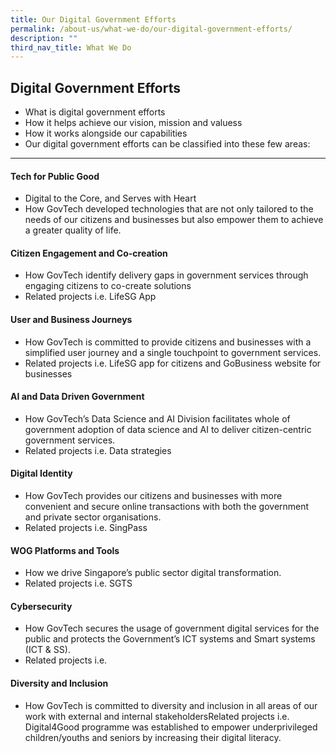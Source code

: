 ```yaml
---
title: Our Digital Government Efforts
permalink: /about-us/what-we-do/our-digital-government-efforts/
description: ""
third_nav_title: What We Do
---
```

## **Digital Government Efforts**
- What is digital government efforts
- How it helps achieve our vision, mission and valuess
- How it works alongside our capabilities
- Our digital government efforts can be classified into these few areas:
***
#### **Tech for Public Good**
* Digital to the Core, and Serves with Heart
* How GovTech developed technologies that are not only tailored to the needs of our citizens and businesses but also empower them to achieve a greater quality of life.

#### **Citizen Engagement and Co-creation**
* How GovTech identify delivery gaps in government services through engaging citizens to co-create solutions
* Related projects i.e. LifeSG App

#### **User and Business Journeys**
- How GovTech is committed to provide citizens and businesses with a simplified user journey and a single touchpoint to government services.
- Related projects i.e. LifeSG app for citizens and GoBusiness website for businesses

#### **AI and Data Driven Government**
- How GovTech’s Data Science and AI Division facilitates whole of government adoption of data science and AI to deliver citizen-centric government services.
- Related projects i.e. Data strategies

#### **Digital Identity**
-  How GovTech provides our citizens and businesses with more convenient and secure online transactions with both the government and private sector organisations.
-  Related projects i.e. SingPass

#### **WOG Platforms and Tools**
- How we drive Singapore’s public sector digital transformation. 
- Related projects i.e. SGTS

#### **Cybersecurity**
- How GovTech secures the usage of government digital services for the public and protects the Government’s ICT systems and Smart systems (ICT & SS).
- Related projects i.e.

#### **Diversity and Inclusion**
- How GovTech is committed to diversity and inclusion in all areas of our work with external and internal stakeholdersRelated projects i.e. Digital4Good programme was established to empower underprivileged children/youths and seniors by increasing their digital literacy.
